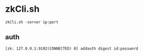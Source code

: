 # zkCli.sh
```
zkCli.sh -server ip:port
```
## auth
```
[zk: 127.0.0.1:9102(CONNECTED) 0] addauth digest id:password
```
